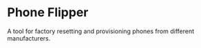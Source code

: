 # Phone Flipper

A tool for factory resetting and provisioning phones from different manufacturers.
